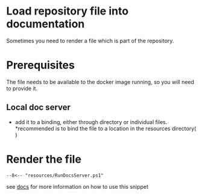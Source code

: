 # Load repository file into documentation

Sometimes you need to render a file which is part of the repository.

# Prerequisites
The file needs to be available to the docker image running, so you will need to provide it.

## Local doc server

- add it to a binding, either through directory or individual files. 
  *recommended is to bind the file to a location in the resources directory( )

# Render the file

```
--8<-- "resources/RunDocsServer.ps1"
```


see [docs](https://facelessuser.github.io/pymdown-extensions/extensions/snippets/#specifying-snippet-locations) for more information on how to use this snippet